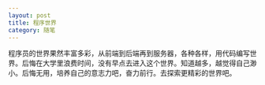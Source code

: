 ```yaml
---
layout: post
title: 程序世界
category: 随笔
---
```


​	程序员的世界果然丰富多彩，从前端到后端再到服务器，各种各样，用代码编写世界。后悔在大学里浪费时间，没有早点去进入这个世界。知道越多，越觉得自己渺小。后悔无用，培养自己的意志力吧，奋力前行。去探索更精彩的世界吧。